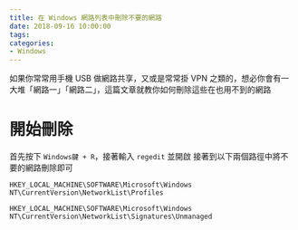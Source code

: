 ```yaml
---
title: 在 Windows 網路列表中刪除不要的網路
date: 2018-09-16 10:00:00
tags:
categories:
- Windows
---
```

如果你常常用手機 USB 做網路共享，又或是常常掛 VPN 之類的，想必你會有一大堆「網路一」「網路二」，這篇文章就教你如何刪除這些在也用不到的網路
<!--more-->
# 開始刪除
首先按下 `Windows鍵 + R`，接著輸入 `regedit` 並開啟
接著到以下兩個路徑中將不要的網路刪除即可
```
HKEY_LOCAL_MACHINE\SOFTWARE\Microsoft\Windows NT\CurrentVersion\NetworkList\Profiles
```
```
HKEY_LOCAL_MACHINE\SOFTWARE\Microsoft\Windows NT\CurrentVersion\NetworkList\Signatures\Unmanaged
```
